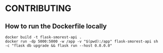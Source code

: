 # CONTRIBUTING

## How to run the Dockerfile locally

```angular2html
docker build -t flask-smorest-api .
docker run -dp 5000:5000 -w /app -v "$(pwd):/app" flask-smorest-api sh -c "flask db upgrade && flask run --host 0.0.0.0"
```